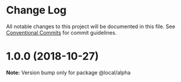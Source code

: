 # Change Log

All notable changes to this project will be documented in this file.
See [Conventional Commits](https://conventionalcommits.org) for commit guidelines.

# 1.0.0 (2018-10-27)

**Note:** Version bump only for package @local/alpha

